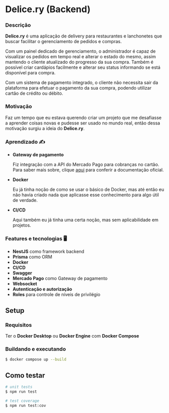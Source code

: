 # Delice.ry (Backend)

### Descrição

**Delice.ry** é uma aplicação de delivery para restaurantes e lanchonetes que buscar facilitar o gerenciamento de pedidos e compras.

Com um painel dedicado de gerenciamento, o administrador é capaz de visualizar os pedidos em tempo real e alterar o estado do mesmo, assim mantendo o cliente atualizado do progresso da sua compra. Também é possível criar cardápios facilmente e alterar seu status informando se está disponível para compra.

Com um sistema de pagamento integrado, o cliente não necessita sair da plataforma para efetuar o pagamento da sua compra, podendo utilizar cartão de crédito ou débito.

### Motivação

Faz um tempo que eu estava querendo criar um projeto que me desafiasse a aprender coisas novas e pudesse ser usado no mundo real, então dessa motivação surgiu a ideia do **Delice.ry**.

### Aprendizado ✍️

- **Gateway de pagamento**

  Fiz integração com a API do Mercado Pago para cobranças no cartão. Para saber mais sobre, clique [aqui](https://www.mercadopago.com.br/developers/pt) para conferir a documentação oficial.

- **Docker**

  Eu já tinha noção de como se usar o básico de Docker, mas até então eu não havia criado nada que aplicasse esse conhecimento para algo útil de verdade.

- **CI/CD**

  Aqui também eu já tinha uma certa noção, mas sem aplicabilidade em projetos.

### Features e tecnologias 🖥️

- **NestJS** como framework backend
- **Prisma** como ORM
- **Docker**
- **CI/CD**
- **Swagger**
- **Mercado Pago** como Gateway de pagamento
- **Websocket**
- **Autenticação e autorização**
- **Roles** para controle de níveis de privilégio

## Setup

### Requisitos

Ter o **Docker Desktop** ou **Docker Engine** com **Docker Compose**

### Buildando e executando

```bash
$ docker compose up --build
```

## Como testar

```bash
# unit tests
$ npm run test

# test coverage
$ npm run test:cov
```
